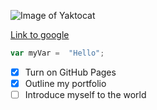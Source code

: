 
![Image of Yaktocat](https://octodex.github.com/images/yaktocat.png)

[Link to google](https://www.google.be)

``` javascript
var myVar =  "Hello";
```

- [x] Turn on GitHub Pages
- [x] Outline my portfolio
- [ ] Introduce myself to the world
